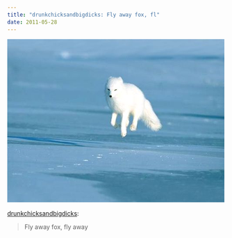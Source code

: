 ```yaml
---
title: "drunkchicksandbigdicks: Fly away fox, fl"
date: 2011-05-28
---
```


![2011-05-28-btyri1ik.jpeg](/images/2011-05-28-btyri1ik.jpeg)

<p><a href="http://drunkchicksandbigdicks.tumblr.com/post/5912115370">drunkchicksandbigdicks</a>:</p>
<blockquote>
<p>Fly away fox, fly away</p>
</blockquote>